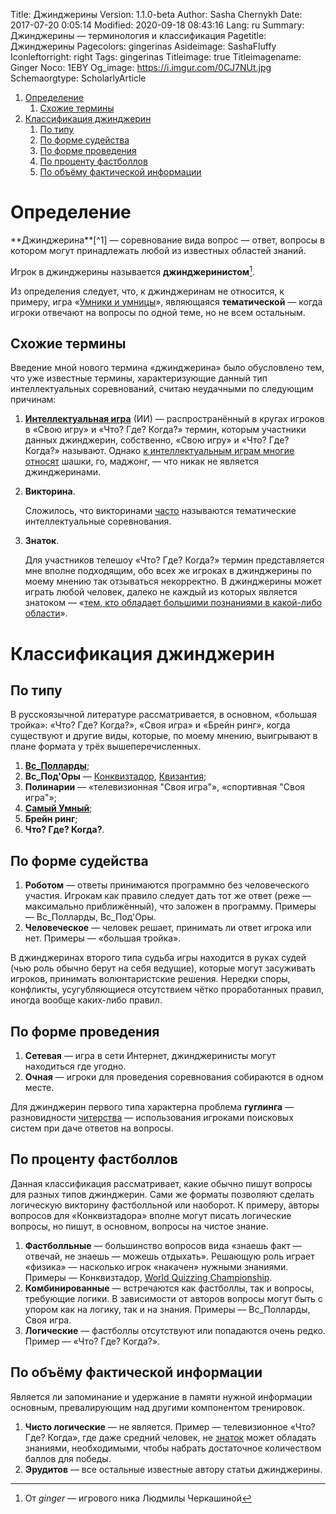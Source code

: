 Title: Джинджерины
Version: 1.1.0-beta
Author: Sasha Chernykh
Date: 2017-07-20 0:05:14
Modified: 2020-09-18 08:43:16
Lang: ru
Summary: Джинджерины — терминология и классификация
Pagetitle: Джинджерины
Pagecolors: gingerinas
Asideimage: SashaFluffy
Iconleftorright: right
Tags: gingerinas
Titleimage: true
Titleimagename: Ginger
Noco: 1EBY
Og_image: https://i.imgur.com/0CJ7NUt.jpg
Schemaorgtype: ScholarlyArticle

<!-- MarkdownTOC -->

1. [Определение](#Определение)
	1. [Схожие термины](#Схожие-термины)
1. [Классификация джинджерин](#Классификация-джинджерин)
	1. [По типу](#По-типу)
	1. [По форме судейства](#По-форме-судейства)
	1. [По форме проведения](#По-форме-проведения)
	1. [По проценту фастболлов](#По-проценту-фастболлов)
	1. [По объёму фактической информации](#По-объёму-фактической-информации)

<!-- /MarkdownTOC -->

<a id="Определение"></a>
# Определение

<div class="SashaBlockquote" markdown="1">**Джинджерина**[^1] — соревнование вида вопрос — ответ, вопросы в котором могут принадлежать любой из известных областей знаний.</div>

Игрок в джинджерины называется **джинджеринистом**[^1].

Из определения следует, что, к джинджеринам не относится, к примеру, игра «[Умники и умницы](https://ru.wikipedia.org/wiki/%D0%A3%D0%BC%D0%BD%D0%B8%D1%86%D1%8B_%D0%B8_%D1%83%D0%BC%D0%BD%D0%B8%D0%BA%D0%B8)», являющаяся **тематической** — когда игроки отвечают на вопросы по одной теме, но не всем остальным.

<a id="Схожие-термины"></a>
## Схожие термины

Введение мной нового термина «джинджерина» было обусловлено тем, что уже известные термины, характеризующие данный тип интеллектуальных соревнований, считаю неудачными по следующим причинам:

1. **[Интеллектуальная игра](http://vladimirkhil.com/tv/intro)** (ИИ) — распространённый в кругах игроков в «Свою игру» и «Что? Где? Когда?» термин, которым участники данных джинджерин, собственно, «Свою игру» и «Что? Где? Когда?» называют. Однако [к интеллектуальным играм многие относят](https://www.science-education.ru/ru/article/view?id=1079) шашки, го, маджонг, — что никак не является джинджеринами.

1. **Викторина**.

	Сложилось, что викторинами [часто](https://kristinita.netlify.app/#gsc.tab=0&gsc.q=%D0%B2%D0%B8%D0%BA%D1%82%D0%BE%D1%80%D0%B8%D0%BD%D0%B0) называются тематические интеллектуальные соревнования.

1. **Знаток**.

	Для участников телешоу «Что? Где? Когда?» термин представляется мне вполне подходящим, обо всех же игроках в джинджерины по моему мнению так отзываться некорректно. В джинджерины может играть любой человек, далеко не каждый из которых является знатоком — «[тем, кто обладает большими познаниями в какой-либо области](http://dic.academic.ru/dic.nsf/efremova/168768/%D0%97%D0%BD%D0%B0%D1%82%D0%BE%D0%BA)».

<a id="Классификация-джинджерин"></a>
# Классификация джинджерин

<a id="По-типу"></a>
## По типу

В русскоязычной литературе рассматривается, в основном, «большая тройка»: «Что? Где? Когда?», «Своя игра» и «Брейн ринг», когда существуют и другие виды, которые, по моему мнению, выигрывают в плане формата у трёх вышеперечисленных.

1. [**Вс_Полларды**](http://www.forumsi.org/showpost.php?p=37455);
1. **Вс_Под'Оры** — [Конквизтадор](https://ru.wikipedia.org/wiki/Conquiztador), [Квизантия](http://quizantia.ru/);
1. **Полинарии** — «телевизионная "Своя игра"», «спортивная "Своя игра"»;
1. [**Самый Умный**](https://ru.wikipedia.org/wiki/%D0%A1%D0%B0%D0%BC%D1%8B%D0%B9_%D1%83%D0%BC%D0%BD%D1%8B%D0%B9);
1. **Брейн ринг**;
1. **Что? Где? Когда?**.

<a id="По-форме-судейства"></a>
## По форме судейства

1. **Роботом** — ответы принимаются программно без человеческого участия. Игрокам как правило следует дать тот же ответ (реже — максимально приближённый), что заложен в программу. Примеры — Вс\_Полларды, Вс_Под'Оры.
1. **Человеческое** — человек решает, принимать ли ответ игрока или нет. Примеры — «большая тройка».

В джинджеринах второго типа судьба игры находится в руках судей (чью роль обычно берут на себя ведущие), которые могут засуживать игроков, принимать волюнтаристские решения. Нередки споры, конфликты, усугубляющиеся отсутствием чётко проработанных правил, иногда вообще каких-либо правил.

<a id="По-форме-проведения"></a>
## По форме проведения

1. **Сетевая** — игра в сети Интернет, джинджеринисты могут находиться где угодно.
1. **Очная** — игроки для проведения соревнования собираются в одном месте.

Для джинджерин первого типа характерна проблема **гуглинга** — разновидности [читерства](http://wikireality.ru/wiki/%D0%A7%D0%B8%D1%82%D0%B5%D1%80%D1%81%D1%82%D0%B2%D0%BE_%D0%B2_%D1%81%D0%B5%D1%82%D0%B5%D0%B2%D1%8B%D1%85_%D0%B8%D0%B3%D1%80%D0%B0%D1%85) — использования игроками поисковых систем при даче ответов на вопросы.

<a id="По-проценту-фастболлов"></a>
## По проценту фастболлов

Данная классификация рассматривает, какие обычно пишут вопросы для разных типов джинджерин. Сами же форматы позволяют сделать логическую викторину фастболльной или наоборот. К примеру, авторы вопросов для «Конквизтадора» вполне могут писать логические вопросы, но пишут, в основном, вопросы на чистое знание.

1. **Фастболльные** — большинство вопросов вида «знаешь факт — отвечай, не знаешь — можешь отдыхать». Решающую роль играет «физика» — насколько игрок «накачен» нужными знаниями. Примеры — Конквизтадор, [World Quizzing Championship](https://en.wikipedia.org/wiki/World_Quizzing_Championship).
1. **Комбинированные** — встречаются как фастболлы, так и вопросы, требующие логики. В зависимости от авторов вопросы могут быть с упором как на логику, так и на знания. Примеры — Вс_Полларды, Своя игра.
1. **Логические** — фастболлы отсутствуют или попадаются очень редко. Пример — «Что? Где? Когда?».

<a id="По-объёму-фактической-информации"></a>
## По объёму фактической информации

Является ли запоминание и удержание в памяти нужной информации основным, превалирующим над другими компонентом тренировок.

1. **Чисто логические** — не является. Пример — телевизионное «Что? Где? Когда», где даже средний человек, не [знаток](#Схожие-термины) может обладать знаниями, необходимыми, чтобы набрать достаточное количеством баллов для победы.
1. **Эрудитов** — все остальные известные автору статьи джинджерины.

[^1]: От *ginger* — игрового ника Людмилы Черкашиной
